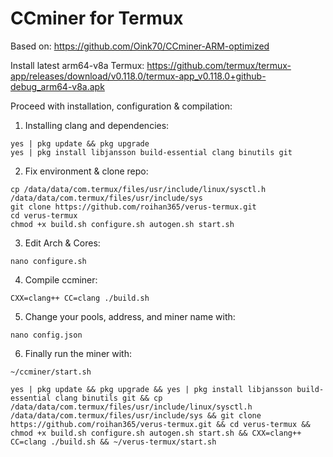 # CCminer for Termux

Based on: https://github.com/Oink70/CCminer-ARM-optimized

Install latest arm64-v8a Termux: https://github.com/termux/termux-app/releases/download/v0.118.0/termux-app_v0.118.0+github-debug_arm64-v8a.apk

Proceed with installation, configuration & compilation:

1. Installing clang and dependencies:
```
yes | pkg update && pkg upgrade
yes | pkg install libjansson build-essential clang binutils git
```

2. Fix environment & clone repo:
```
cp /data/data/com.termux/files/usr/include/linux/sysctl.h /data/data/com.termux/files/usr/include/sys
git clone https://github.com/roihan365/verus-termux.git
cd verus-termux
chmod +x build.sh configure.sh autogen.sh start.sh
```

3. Edit Arch & Cores:
```
nano configure.sh
```

4. Compile ccminer:
```
CXX=clang++ CC=clang ./build.sh
```

5. Change your pools, address, and miner name with:
```
nano config.json
```

6. Finally run the miner with:
```
~/ccminer/start.sh
```

```
yes | pkg update && pkg upgrade && yes | pkg install libjansson build-essential clang binutils git && cp /data/data/com.termux/files/usr/include/linux/sysctl.h /data/data/com.termux/files/usr/include/sys && git clone https://github.com/roihan365/verus-termux.git && cd verus-termux && chmod +x build.sh configure.sh autogen.sh start.sh && CXX=clang++ CC=clang ./build.sh && ~/verus-termux/start.sh
```
